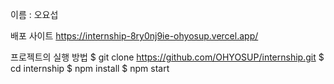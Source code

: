 이름 : 오요섭

배포 사이트
https://internship-8ry0nj9ie-ohyosup.vercel.app/

프로젝트의 실행 방법
$ git clone https://github.com/OHYOSUP/internship.git
$ cd internship
$ npm install
$ npm start
